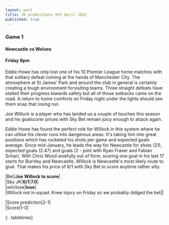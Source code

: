 ```yaml
---
layout: post
title: JK predictions 9th April 2022
published: true
---
```

### Game 1  
#### Newcastle vs Wolves
#### Friday 8pm  

Eddie Howe has only lost one of his 10 Premier League home matches with that solitary defeat coming at the hands of Manchester City. The atmosphere at St James' Park and around the club in general is certainly creating a tough environment forvisiting teams. Three straight defeats have stalled their progress towards safety but all of those setbacks came on the road. A return to home comforts on Friday night under the lights should see them snap that losing run. 

Joe Willock is a player who has landed us a couple of touches this season and his goalscorer prices with Sky Bet remain juicy enough to attack again. 

Eddie Howe has found the perfect role for Willock in this system where he can utilise his clever runs into dangerous areas. It's taking him into great positions which has rocketed his shots per game and expected goals average. Since mid-January, he leads the way for Newcastle for shots (21), expected goals (2.47) and goals (2 - joint with Ryan Fraser and Fabian Schar). With Chris Wood woefully out of form, scoring one goal in his last 17 starts for Burnley and Newcastle, Willock is Newcastle's most likely route to goal. That makes his price of 6/1 with Sky Bet to score anytime rather silly.

<style>  
.tablelines table, .tablelines td, .tablelines th {  
        border: 1px solid black;  
        }  
</style>  

|Bet|**Joe Willock to score**|  
|Sky JK|**6/1**|**7.0**|  
|win/lose|**lose**|  
|Willock not in squad. Knee injury on Friday so we probably didged the bet||  

|Score prediction|2-1|  
|Score|1-0|  

{: .tablelines}  

